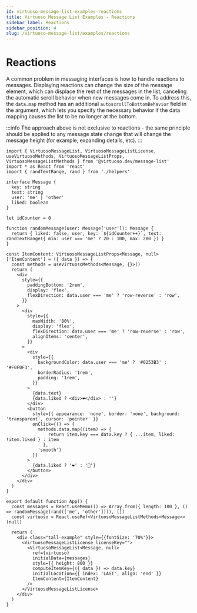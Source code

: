 ```yaml
---
id: virtuoso-message-list-examples-reactions
title: Virtuoso Message List Examples - Reactions
sidebar_label: Reactions
sidebar_position: 4
slug: /virtuoso-message-list/examples/reactions
---
```


# Reactions

A common problem in messaging interfaces is how to handle reactions to messages. Displaying reactions can change the size of the message element, which can displace the rest of the messages in the list, canceling the automatic scroll behavior when new messages come in. To address this, the `data.map` method has an additional `autoscrollToBottomBehavior` field in the argument, which lets you specify the necessary behavior if the data mapping causes the list to be no longer at the bottom.

:::info
The approach above is not exclusive to reactions - the same principle should be applied to any message state change that will change the message height (for example, expanding details, etc). 
:::

```tsx live 
import { VirtuosoMessageList, VirtuosoMessageListLicense, useVirtuosoMethods, VirtuosoMessageListProps, VirtuosoMessageListMethods } from '@virtuoso.dev/message-list'
import * as React from 'react'
import { randTextRange, rand } from './helpers'

interface Message {
  key: string
  text: string
  user: 'me' | 'other'
  liked: boolean
}

let idCounter = 0

function randomMessage(user: Message['user']): Message {
  return { liked: false, user, key: `${idCounter++}`, text: randTextRange({ min: user === 'me' ? 20 : 100, max: 200 }) }
}

const ItemContent: VirtuosoMessageListProps<Message, null>['ItemContent'] = ({ data }) => {
  const methods = useVirtuosoMethods<Message, {}>()
  return (
    <div
      style={{
        paddingBottom: '2rem',
        display: 'flex',
        flexDirection: data.user === 'me' ? 'row-reverse' : 'row',
      }}
    >
      <div
        style={{
          maxWidth: '80%',
          display: 'flex',
          flexDirection: data.user === 'me' ? 'row-reverse' : 'row',
          alignItems: 'center',
        }}
      >
        <div
          style={{
            backgroundColor: data.user === 'me' ? '#0253B3' : '#F0F0F3',
            borderRadius: '1rem',
            padding: '1rem',
          }}
        >
          {data.text}
          {data.liked ? <div>❤️</div> : ''}
        </div>
        <button
          style={{ appearance: 'none', border: 'none', background: 'transparent', cursor: 'pointer' }}
          onClick={() => {
            methods.data.map((item) => {
                return item.key === data.key ? { ...item, liked: !item.liked } : item
              }, 
            'smooth')
          }}
        >
          {data.liked ? '❤️' : '🤍'}
        </button>
      </div>
    </div>
  )
}

export default function App() {
  const messages = React.useMemo(() => Array.from({ length: 100 }, () => randomMessage(rand(['me', 'other']))), [])
  const virtuoso = React.useRef<VirtuosoMessageListMethods<Message>>(null)

  return (
    <div class="tall-example" style={{fontSize: '70%'}}>
      <VirtuosoMessageListLicense licenseKey="">
        <VirtuosoMessageList<Message, null>
          ref={virtuoso}
          initialData={messages}
          style={{ height: 800 }}
          computeItemKey={({ data }) => data.key}
          initialLocation={{ index: 'LAST', align: 'end' }}
          ItemContent={ItemContent}
        />
      </VirtuosoMessageListLicense>
    </div>
  )
}

 
```

